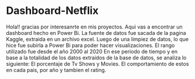 # Dashboard-Netflix
Hola!! gracias por interesanrte en mis proyectos.
Aqui vas a encontrar un dashboard hecho en Power Bi. 
La fuente de datos fue sacada de la pagina Kaggle, extraida en un archivo excel. 
Luego de una limpiez de datos, lo que hice fue subirla a Power Bi para poder hacer visualizaciones. 
El rango utilizado fue desde el año 2000 al 2020
En ese periodo de tiempo y en base a la totalidad de los datos extraidos de la base de datos, se analiza lo siguiente: 
El porcentaje de Tv Shows y Movies.
El comportamiento de estos en cada pais, por año y tambien el rating.


